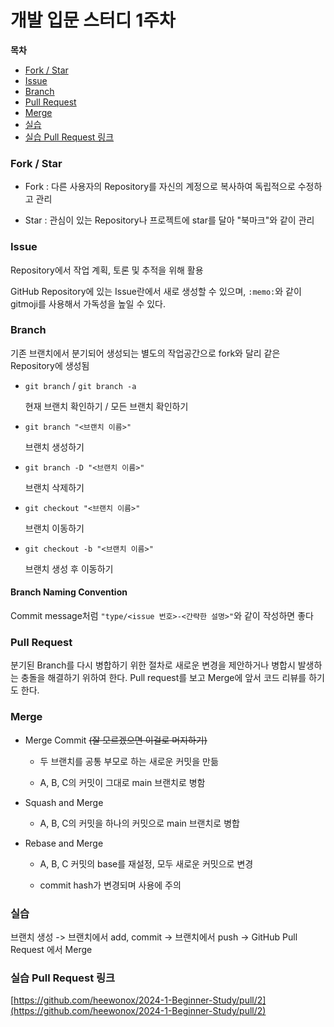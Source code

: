# 개발 입문 스터디 1주차

**목차**

- [Fork / Star](#fork--star)
- [Issue](#issue)
- [Branch](#branch)
- [Pull Request](#pull-request)
- [Merge](#merge)
- [실습](#실습)
- [실습 Pull Request 링크](#실습-pull-request-링크)

### Fork / Star

- Fork : 다른 사용자의 Repository를 자신의 계정으로 복사하여 독립적으로 수정하고 관리

- Star : 관심이 있는 Repository나 프로젝트에 star를 달아 "북마크"와 같이 관리

### Issue

Repository에서 작업 계획, 토론 및 추적을 위해 활용

GitHub Repository에 있는 Issue란에서 새로 생성할 수 있으며, `:memo:`와 같이 gitmoji를 사용해서 가독성을 높일 수 있다.

### Branch

기존 브랜치에서 분기되어 생성되는 별도의 작업공간으로 fork와 달리 같은 Repository에 생성됨

- `git branch` / `git branch -a`

	현재 브랜치 확인하기 / 모든 브랜치 확인하기

- `git branch "<브랜치 이름>"`

	브랜치 생성하기

- `git branch -D "<브랜치 이름>"`

	브랜치 삭제하기

- `git checkout "<브랜치 이름>"`

	브랜치 이동하기

- `git checkout -b "<브랜치 이름>"`

	브랜치 생성 후 이동하기

#### Branch Naming Convention

Commit message처럼 `"type/<issue 번호>-<간략한 설명>"`와 같이 작성하면 좋다

### Pull Request

분기된 Branch를 다시 병합하기 위한 절차로 새로운 변경을 제안하거나 병합시 발생하는 충돌을 해결하기 위하여 한다. Pull request를 보고 Merge에 앞서 코드 리뷰를 하기도 한다.

### Merge

- Merge Commit ~~(잘 모르겠으면 이걸로 머지하기)~~

	- 두 브랜치를 공통 부모로 하는 새로운 커밋을 만듦

	- A, B, C의 커밋이 그대로 main 브랜치로 병함


- Squash and Merge

	- A, B, C의 커밋을 하나의 커밋으로 main 브랜치로 병합

- Rebase and Merge
	
	- A, B, C 커밋의 base를 재설정, 모두 새로운 커밋으로 변경

	- commit hash가 변경되며 사용에 주의

### 실습

브랜치 생성 -> 브랜치에서 add, commit -> 브랜치에서 push -> GitHub Pull Request 에서 Merge

### 실습 Pull Request 링크

[https://github.com/heewonox/2024-1-Beginner-Study/pull/2](https://github.com/heewonox/2024-1-Beginner-Study/pull/2)